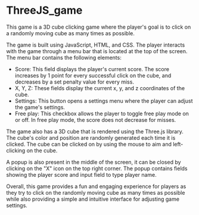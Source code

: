 # ThreeJS_game

This game is a 3D cube clicking game where the player's goal is to click on a randomly moving cube as many times as possible.

The game is built using JavaScript, HTML, and CSS. The player interacts with the game through a menu bar that is located at the top of the screen. The menu bar contains the following elements:

- Score: This field displays the player's current score. The score increases by 1 point for every successful click on the cube, and decreases by a set penalty value for every miss.
- X, Y, Z: These fields display the current x, y, and z coordinates of the cube.
- Settings: This button opens a settings menu where the player can adjust the game's settings.
- Free play: This checkbox allows the player to toggle free play mode on or off. In free play mode, the score does not decrease for misses.

The game also has a 3D cube that is rendered using the Three.js library. The cube's color and position are randomly generated each time it is clicked. The cube can be clicked on by using the mouse to aim and left-clicking on the cube.

A popup is also present in the middle of the screen, it can be closed by clicking on the "X" icon on the top right corner. The popup contains fields showing the player score and input field to type player name.

Overall, this game provides a fun and engaging experience for players as they try to click on the randomly moving cube as many times as possible while also providing a simple and intuitive interface for adjusting game settings.
